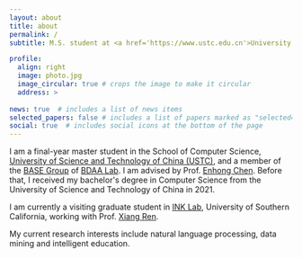 ```yaml
---
layout: about
title: about
permalink: /
subtitle: M.S. student at <a href='https://www.ustc.edu.cn'>University of Science and Technology of China</a>

profile:
  align: right
  image: photo.jpg
  image_circular: true # crops the image to make it circular
  address: >
    
news: true  # includes a list of news items
selected_papers: false # includes a list of papers marked as "selected={true}"
social: true  # includes social icons at the bottom of the page
---
```


I am a final-year master student in the School of Computer Science, [University of Science and Technology of China (USTC)](https://www.ustc.edu.cn), and a member of the [BASE Group](http://base.ustc.edu.cn) of [BDAA Lab](http://bigdata.ustc.edu.cn). I am advised by Prof. [Enhong Chen](http://staff.ustc.edu.cn/~cheneh/). Before that, I received my bachelor's degree in Computer Science from the University of Science and Technology of China in 2021.

I am currently a visiting graduate student in [INK Lab](https://inklab.usc.edu/), University of Southern California, working with Prof. [Xiang Ren](https://shanzhenren.github.io/).

My current research interests include natural language processing, data mining and intelligent education.

<!-- For more details, please refer to my [CV](). -->